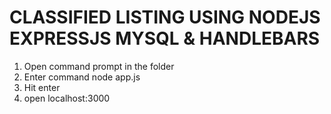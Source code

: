 # CLASSIFIED LISTING USING NODEJS EXPRESSJS MYSQL & HANDLEBARS

1. Open command prompt in the folder
2. Enter command node app.js
3. Hit enter
4. open localhost:3000
